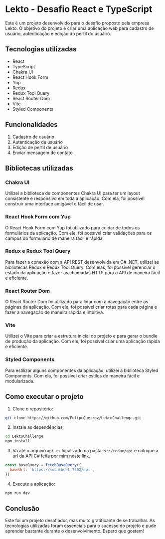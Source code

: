 # Lekto - Desafio React e TypeScript

Este é um projeto desenvolvido para o desafio proposto pela empresa Lekto. O objetivo do projeto é criar uma aplicação web para cadastro de usuário, autenticação e edição do perfil do usuário.

## Tecnologias utilizadas
- React
- TypeScript
- Chakra UI
- React Hook Form
- Yup
- Redux
- Redux Tool Query
- React Router Dom
- Vite
- Styled Components

## Funcionalidades
1. Cadastro de usuário
2. Autenticação de usuário
3. Edição de perfil de usuário
4. Enviar mensagem de contato

## Bibliotecas utilizadas

### Chakra UI
Utilizei a biblioteca de componentes Chakra UI para ter um layout consistente e responsivo em toda a aplicação. Com ela, foi possível construir uma interface amigável e fácil de usar.

### React Hook Form com Yup
O React Hook Form com Yup foi utilizado para cuidar de todos os formulários da aplicação. Com ele, foi possível criar validações para os campos do formulário de maneira fácil e rápida.

### Redux e Redux Tool Query
Para fazer a conexão com a API REST desenvolvida em C# .NET, utilizei as bibliotecas Redux e Redux Tool Query. Com elas, foi possível gerenciar o estado da aplicação e fazer as chamadas HTTP para a API de maneira fácil e eficiente.

### React Router Dom
O React Router Dom foi utilizado para lidar com a navegação entre as páginas da aplicação. Com ele, foi possível criar rotas para cada página e fazer a navegação de maneira rápida e intuitiva.

### Vite
Utilizei o Vite para criar a estrutura inicial do projeto e para gerar o bundle de produção da aplicação. Com ele, foi possível criar uma aplicação rápida e eficiente.

### Styled Components
Para estilizar alguns componentes da aplicação, utilizei a biblioteca Styled Components. Com ela, foi possível criar estilos de maneira fácil e modularizada.

## Como executar o projeto
1. Clone o repositório:
```bash
git clone https://github.com/FelipeQueiroz/LektoChallenge.git
```

2. Instale as dependências:

```bash
cd LektoChallenge
npm install
```

3. Vá até o arquivo `api.ts` localizado na pasta: `src/redux/api` e coloque a url da API C# feita por mim neste [link.](https://github.com/FelipeQueiroz/LektoChallenge-API)

```js
const baseQuery = fetchBaseQuery({
  baseUrl: `https://localhost:7202/api`,
})

```

4. Execute a aplicação:

```bash
npm run dev
```

## Conclusão
Este foi um projeto desafiador, mas muito gratificante de se trabalhar. As tecnologias utilizadas foram essenciais para o sucesso do projeto e pude aprender bastante durante o desenvolvimento. Espero que gostem!
